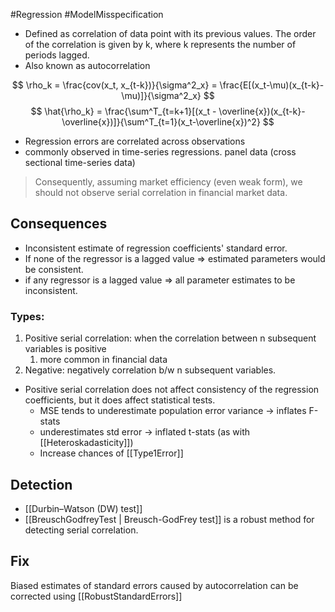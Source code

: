 #Regression #ModelMisspecification 

- Defined as correlation of data point with its previous values. The order of the correlation is given by k, where k represents the number of periods lagged. 
- Also known as autocorrelation

$$
\rho_k = \frac{cov(x_t, x_{t-k})}{\sigma^2_x} = \frac{E[(x_t-\mu)(x_{t-k}-\mu)]}{\sigma^2_x}
$$
$$
\hat{\rho_k} = \frac{\sum^T_{t=k+1}[(x_t - \overline{x})(x_{t-k}-\overline{x})]}{\sum^T_{t=1}(x_t-\overline{x})^2}
$$
- Regression errors are correlated across observations
- commonly observed in time-series regressions. panel data (cross sectional time-series data)

> Consequently, assuming market efficiency (even weak form), we should not observe serial correlation in financial market data.

## Consequences

- Inconsistent estimate of regression coefficients' standard error.
- If none of the regressor is a lagged value
	  => estimated parameters would be consistent. 
- if any regressor is a lagged value
	  => all parameter estimates to be inconsistent.

### Types: 
1. Positive serial correlation: when the correlation between n subsequent variables is positive
	1. more common in financial data
2. Negative: negatively correlation b/w n subsequent variables.

- Positive serial correlation does not affect consistency of the regression coefficients, but it does affect statistical tests.
	- MSE tends to underestimate population error variance -> inflates F-stats
	- underestimates std error -> inflated t-stats (as with [[Heteroskadasticity]])
	- Increase chances of [[Type1Error]]

## Detection
- [[Durbin–Watson (DW) test]]
- [[BreuschGodfreyTest | Breusch-GodFrey test]] is a robust method for detecting serial correlation. 

## Fix
Biased estimates of standard errors caused by autocorrelation can be corrected using [[RobustStandardErrors]]

